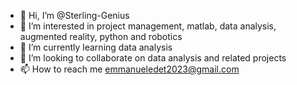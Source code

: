 - 👋 Hi, I’m @Sterling-Genius
- 👀 I’m interested in project management, matlab, data analysis, augmented reality, python and robotics
- 🌱 I’m currently learning data analysis
- 💞️ I’m looking to collaborate on data analysis and related projects
- 📫 How to reach me emmanueledet2023@gmail.com

<!---
Sterling-Genius/Sterling-Genius is a ✨ special ✨ repository because its `README.md` (this file) appears on your GitHub profile.
You can click the Preview link to take a look at your changes.
--->
